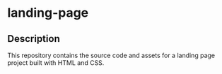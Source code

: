 # landing-page

## Description

This repository contains the source code and assets for a landing page project built with HTML and CSS. 
